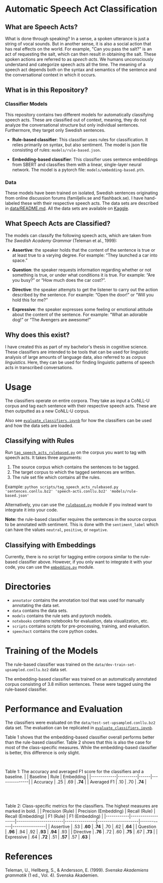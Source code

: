# Automatic Speech Act Classification


## What are Speech Acts?
What is done through speaking? In a sense, a spoken utterance is just a string of vocal sounds. But in another sense, it is also a social action that has real effects on the world. For example, "Can you pass the salt?" is an act of requesting the salt, which can then result in obtaining the salt. These spoken actions are referred to as *speech acts*. We humans unconsciously understand and categorize speech acts all the time. The meaning of a speech act depends both on the syntax and semantics of the sentence and the conversational context in which it occurs.



## What is in this Repository?

### Classifier Models
This repository contains two different models for automatically classifying speech acts. These are classified out of context, meaning, they do not analyze the conversational structure but only individual sentences. Furthermore, they target only Swedish sentences.

- **Rule-based classifier**: This classifier uses rules for classification. It relies primarily on syntax, but also sentiment. The model is json file consisting of rules: `models/rule-based.json`.

- **Embedding-based classifier**: This classifier uses sentence embeddings from SBERT and classifies them with a linear, single-layer neural network. The model is a pytorch file: `models/embedding-based.pth`.

### Data
These models have been trained on isolated, Swedish sentences originating from online discussion forums (familjeliv.se and flashback.se). I have hand-labeled these with their respective speech acts. The data sets are described in [data/README.md](data/README.md). All the data sets are available on [Kaggle](https://www.kaggle.com/datasets/danieltufvesson/swedics-speech-acts).



## What Speech Acts are Classified?
The models can classify the following speech acts, which are taken from *The Swedish Academy Grammar* (Teleman et al., 1999):

- **Assertive**: the speaker holds that the content of the sentence is true or at least true to a varying degree. For example: “They launched a car into space.”

- **Question**: the speaker requests information regarding whether or not something is true, or under what conditions it is true. For example: “Are you busy?” or “How much does the car cost?”.

- **Directive**: the speaker attempts to get the listener to carry out the action described by the sentence. For example: “Open the door!” or “Will you hold this for me?”

- **Expressive**: the speaker expresses some feeling or emotional attitude about the content of the sentence. For example: “What an adorable dog!” or “The Avengers are awesome!”


## Why does this exist?
I have created this as part of my bachelor's thesis in cognitive science. These classifiers are intended to be tools that can be used for linguistic analysis of large amounts of language data, also referred to as *corpus linguistics*. Here, they can be used for finding linguistic patterns of speech acts in transcribed conversations. 



# Usage
The classifiers operate on entire corpora. They take as input a CoNLL-U corpus and tag each sentence with their respective speech acts. These are then outputted as a new CoNLL-U corpus. 

Also see [`evaluate_classifiers.ipynb`](notebooks/evaluate_classifiers.ipynb) for how the classifiers can be used and how the data sets are loaded.


## Classifying with Rules
Run [`tag_speech_acts_rulebased.py`](scripts/tag_speech_acts_rulebased.py) on the corpus you want to tag with speech acts. It takes three arguments:
1. The source corpus which contains the sentences to be tagged.
2. The target corpus to which the tagged sentences are written.
3. The rule set file which contains all the rules.

Example: `python scripts/tag_speech_acts_rulebased.py 'sentences.conllu.bz2' 'speech-acts.conllu.bz2' 'models/rule-based.json'`

Alternatively, you can use the [`rulebased.py`](speechact/classifier/rulebased.py) module if you instead want to integrate it into your code.

**Note:** the rule-based classifier requires the sentences in the source corpus to be annotated with sentiment. This is done with the `sentiment_label` which can have the values `neutral`, `positive`, or `negative`.


## Classifying with Embeddings
Currently, there is no script for tagging entire corpora similar to the rule-based classifier above. However, if you only want to integrate it with your code, you can use the [`embedding.py`](speechact/classifier/embedding.py) module.



# Directories
- `annotator` contains the annotation tool that was used for manually annotating the data set.
- `data` contains the data sets.
- `models` contains the rule sets and pytorch models.
- `notebooks` contains notebooks for evaluation, data visualization, etc.
- `scripts` contains scripts for pre-processing, training, and evaluation.
- `speechact` contains the core python codes.



# Training of the Models
The rule-based classifier was trained on the `data/dev-train-set-upsampled.conllu.bz2` data set.

The embedding-based classifier was trained on an automatically annotated corpus consisting of 3.8 million sentences. These were tagged using the rule-based classifier.



# Performance and Evaluation
The classifiers were evaluated on the `data/test-set-upsampled.conllu.bz2` data set. The evaluation can be replicated in [`evaluate_classifiers.ipynb`](notebooks/evaluate_classifiers.ipynb).

Table 1 shows that the embedding-based classifier overall performs better than the rule-based classifier. Table 2 shows that this is also the case for most of the class-specific measures. While the embedding-based classifier is better, this difference is only slight.  

<br>

Table 1: The accuracy and averaged F1 score for the classifiers and a baseline.
|             | Baseline | Rule |  Embedding    |
|-------------|----------|------|---------------|
| Accuracy    | .25      | .69  | **.74**       |
| Averaged F1 | .10      | .70  | **.74**       |

<br>
<br>

Table 2: Class-specific metrics for the classifiers. The highest measures are marked in bold.
|            | Precision  (Rule) | Precision  (Embedding) | Recall  (Rule) | Recall  (Embedding) | F1  (Rule) | F1  (Embedding) |
|------------|-------------------|------------------------|----------------|---------------------|------------|-----------------|
| Assertive  | .53               | **.60**                | **.74**        | .70                 | .62        | **.64**         |
| Question   | **.96**           | .94                    | .92            | **.93**             | **.94**    | .93             |
| Directive  | **.76**           | .72                    | .60            | **.75**             | .67        | **.73**         |
| Expressive | .64               | **.72**                | .51            | **.57**             | .57        | **.63**         |



# References

Teleman, U., Hellberg, S., & Andersson, E. (1999). *Svenska Akademiens grammatik* (1 ed., Vol. 4). Svenska Akademien.